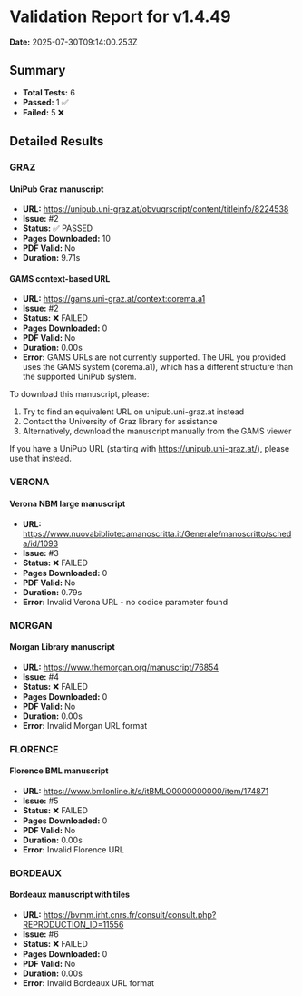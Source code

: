 # Validation Report for v1.4.49

**Date:** 2025-07-30T09:14:00.253Z

## Summary

- **Total Tests:** 6
- **Passed:** 1 ✅
- **Failed:** 5 ❌

## Detailed Results

### GRAZ

#### UniPub Graz manuscript
- **URL:** https://unipub.uni-graz.at/obvugrscript/content/titleinfo/8224538
- **Issue:** #2
- **Status:** ✅ PASSED
- **Pages Downloaded:** 10
- **PDF Valid:** No
- **Duration:** 9.71s

#### GAMS context-based URL
- **URL:** https://gams.uni-graz.at/context:corema.a1
- **Issue:** #2
- **Status:** ❌ FAILED
- **Pages Downloaded:** 0
- **PDF Valid:** No
- **Duration:** 0.00s
- **Error:** GAMS URLs are not currently supported. The URL you provided uses the GAMS system (corema.a1), which has a different structure than the supported UniPub system.

To download this manuscript, please:
1. Try to find an equivalent URL on unipub.uni-graz.at instead
2. Contact the University of Graz library for assistance
3. Alternatively, download the manuscript manually from the GAMS viewer

If you have a UniPub URL (starting with https://unipub.uni-graz.at/), please use that instead.

### VERONA

#### Verona NBM large manuscript
- **URL:** https://www.nuovabibliotecamanoscritta.it/Generale/manoscritto/scheda/id/1093
- **Issue:** #3
- **Status:** ❌ FAILED
- **Pages Downloaded:** 0
- **PDF Valid:** No
- **Duration:** 0.79s
- **Error:** Invalid Verona URL - no codice parameter found

### MORGAN

#### Morgan Library manuscript
- **URL:** https://www.themorgan.org/manuscript/76854
- **Issue:** #4
- **Status:** ❌ FAILED
- **Pages Downloaded:** 0
- **PDF Valid:** No
- **Duration:** 0.00s
- **Error:** Invalid Morgan URL format

### FLORENCE

#### Florence BML manuscript
- **URL:** https://www.bmlonline.it/s/itBMLO0000000000/item/174871
- **Issue:** #5
- **Status:** ❌ FAILED
- **Pages Downloaded:** 0
- **PDF Valid:** No
- **Duration:** 0.00s
- **Error:** Invalid Florence URL

### BORDEAUX

#### Bordeaux manuscript with tiles
- **URL:** https://bvmm.irht.cnrs.fr/consult/consult.php?REPRODUCTION_ID=11556
- **Issue:** #6
- **Status:** ❌ FAILED
- **Pages Downloaded:** 0
- **PDF Valid:** No
- **Duration:** 0.00s
- **Error:** Invalid Bordeaux URL format

